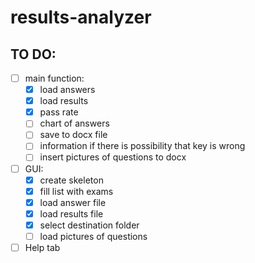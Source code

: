 # results-analyzer

## TO DO:
- [ ] main function:
  - [X] load answers
  - [X] load results
  - [X] pass rate
  - [ ] chart of answers
  - [ ] save to docx file
  - [ ] information if there is possibility that key is wrong
  - [ ] insert pictures of questions to docx
- [ ] GUI:
  - [X] create skeleton
  - [X] fill list with exams
  - [X] load answer file
  - [X] load results file
  - [X] select destination folder
  - [ ] load pictures of questions
- [ ] Help tab
